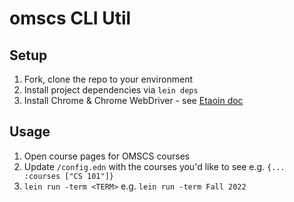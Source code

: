 
# omscs CLI Util

## Setup

1. Fork, clone the repo to your environment
1. Install project dependencies via `lein deps`
1. Install Chrome & Chrome WebDriver - see [Etaoin doc](https://cljdoc.org/d/etaoin/etaoin/1.0.38/doc/user-guide#install-webdrivers)

## Usage

1. Open course pages for OMSCS courses
  1. Update `/config.edn` with the courses you'd like to see e.g. `{... :courses ["CS 101"]}`
  1. `lein run -term <TERM>` e.g. `lein run -term Fall 2022`
